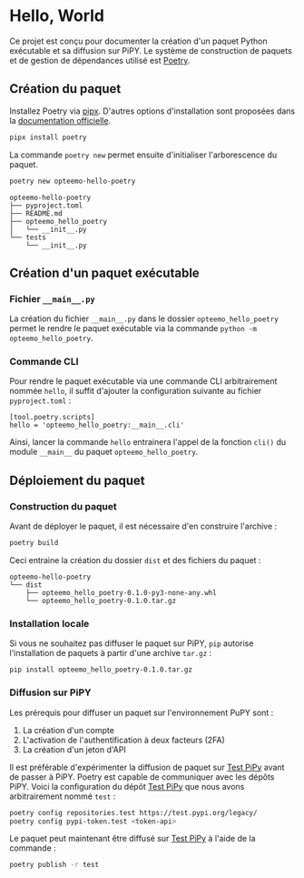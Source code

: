 # Hello, World

Ce projet est conçu pour documenter la création d'un paquet Python exécutable et sa diffusion sur PiPY.
Le système de construction de paquets et de gestion de dépendances utilisé est [Poetry](https://python-poetry.org/).

## Création du paquet

Installez Poetry via [pipx](https://pipx.pypa.io/).
D'autres options d'installation sont proposées dans la [documentation officielle](https://python-poetry.org/docs/#installation).

```bash
pipx install poetry
```

La commande `poetry new` permet ensuite d'initialiser l'arborescence du paquet.

```bash
poetry new opteemo-hello-poetry
```

```
opteemo-hello-poetry
├── pyproject.toml
├── README.md
├── opteemo_hello_poetry
│   └── __init__.py
└── tests
    └── __init__.py
```

## Création d'un paquet exécutable

### Fichier `__main__.py`

La création du fichier `__main__.py` dans le dossier `opteemo_hello_poetry` permet le rendre le paquet exécutable via la commande `python -m opteemo_hello_poetry`.

### Commande CLI

Pour rendre le paquet exécutable via une commande CLI arbitrairement nommée `hello`, il suffit d'ajouter la configuration suivante au fichier `pyproject.toml` :

```
[tool.poetry.scripts]
hello = 'opteemo_hello_poetry:__main__.cli'
```

Ainsi, lancer la commande `hello` entrainera l'appel de la fonction `cli()` du module `__main__` du paquet `opteemo_hello_poetry`.

## Déploiement du paquet

### Construction du paquet

Avant de déployer le paquet, il est nécessaire d'en construire l'archive :

```bash
poetry build
```

Ceci entraine la création du dossier `dist` et des fichiers du paquet :

```
opteemo-hello-poetry
└── dist
    ├── opteemo_hello_poetry-0.1.0-py3-none-any.whl
    └── opteemo_hello_poetry-0.1.0.tar.gz
```

### Installation locale

Si vous ne souhaitez pas diffuser le paquet sur PiPY, `pip` autorise l'installation de paquets à partir d'une archive `tar.gz` :

```
pip install opteemo_hello_poetry-0.1.0.tar.gz
```

### Diffusion sur PiPY

Les prérequis pour diffuser un paquet sur l'environnement PuPY sont :

1. La création d'un compte
2. L'activation de l'authentification à deux facteurs (2FA)
3. La création d'un jeton d'API

Il est préférable d'expérimenter la diffusion de paquet sur [Test PiPy](https://test.pypi.org) avant de passer à PiPY.
Poetry est capable de communiquer avec les dépôts PiPY. Voici la configuration du dépôt [Test PiPy](https://test.pypi.org) que nous avons arbitrairement nommé `test` :

```bash
poetry config repositories.test https://test.pypi.org/legacy/
poetry config pypi-token.test <token-api>
```

Le paquet peut maintenant être diffusé sur [Test PiPy](https://test.pypi.org) à l'aide de la commande :

```bash
poetry publish -r test
```